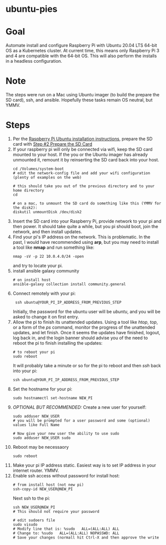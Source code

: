 # ubuntu-pies
# Goal
Automate install and configure Raspberry Pi with Ubuntu 20.04 LTS 64-bit OS as a Kubernetes cluster.
At current time, this means only Raspberry Pi 3 and 4 are compatible with the 64-bit OS.
This will also perform the installs in a headless configuration.
# Note
The steps were run on a Mac using Ubuntu imager (to build the prepare the SD card), ssh, and ansible.
Hopefully these tasks remain OS neutral, but YMMV.
# Steps
1. Per the [Raspberry Pi Ubuntu installation instructions](https://ubuntu.com/tutorials/how-to-install-ubuntu-on-your-raspberry-pi#1-overview),
prepare the SD card with [Step #2 Prepare the SD Card](https://ubuntu.com/tutorials/how-to-install-ubuntu-on-your-raspberry-pi#2-prepare-the-sd-card)
1. If your raspberry pi will only be connected via wifi, keep the SD card mounted to your host.
If the you or the Ubuntu imager has already unmounted it, remount it by reinserting the SD card back into your host.
   ```
   cd /Volumes/system-boot
   # edit the network-config file and add your wifi configuration (plenty of examples on the web)

   # this should take you out of the previous directory and to your home directory
   cd

   # on a mac, to unmount the SD card do something like this (YMMV for the disk2):
   diskutil unmountDisk /dev/disk2
   ```
1. Insert the SD card into your Raspberry Pi, provide network to your pi and then power.
It should take quite a while, but you pi should boot, join the network, and then install updates.
1. Find your pi's IP address on the network.
This is problematic.
In the past, I would have recommended using **arp**, but you may need to install a tool like **nmap** and run something like:
   ```
   nmap -sV -p 22 10.0.4.0/24 -open
   ```
   and try to locate your pi.
1. install ansible galaxy community
   ```
   # on install host
   ansible-galaxy collection install community.general
   ```
1. Connect remotely with your pi:
   ```
    ssh ubuntu@YOUR_PI_IP_ADDRESS_FROM_PREVIOUS_STEP
   ```
   Initially, the password for the ubuntu user will be *ubuntu*, and you will be asked to change it on first entry.
1. Allow the pi to finish its unattended updates.
Using a tool like *htop*, *top*, or a form of the *ps* command, monitor the progress of the unattended updates, and let finish.
Once it seems the updates have finished, logout, log back in, and the login banner should advise you of the need to reboot the pi to finish installing the updates:
   ```
   # to reboot your pi
   sudo reboot
   ```
   It will probably take a minute or so for the pi to reboot and then *ssh* back into your pi:
   ```
   ssh ubuntu@YOUR_PI_IP_ADDRESS_FROM_PREVIOUS_STEP
   ```
1. Set the hostname for your pi:
   ```
   sudo hostnamectl set-hostname NEW_PI
   ```
1. *OPTIONAL BUT RECOMMENDED:* Create a new user for yourself:
   ```
   sudo adduser NEW_USER
   # you will be prompted for a user password and some (optional) values like Full Name 
   
   # Now give your new user the ability to use sudo
   sudo adduser NEW_USER sudo
   ```
1. Reboot may be necessaory
   ```
   sudo reboot
   ```
1. Make your pi IP address static. Easiest way is to set IP address in your internet router. YMMV.
1. Enable ssh access without password for install host:
   ```
   # from install host (not new pi)
   ssh-copy-id NEW_USER@NEW_PI
   ```
   Next ssh to the pi:
   ```
   ssh NEW_USER@NEW_PI
   # This should not require your password
   
   # edit sudoers file
   sudo visudo
   # Modify line that is: %sudo   ALL=(ALL:ALL) ALL
   # Change to: %sudo   ALL=(ALL:ALL) NOPASSWD: ALL
   # Save your changes (normall hit Ctrl-X and then approve the write
   ```
